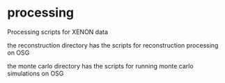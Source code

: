 # processing
Processing scripts for XENON data

the reconstruction directory has the scripts for reconstruction processing on OSG

the monte carlo directory has the scripts for running monte carlo simulations on OSG

